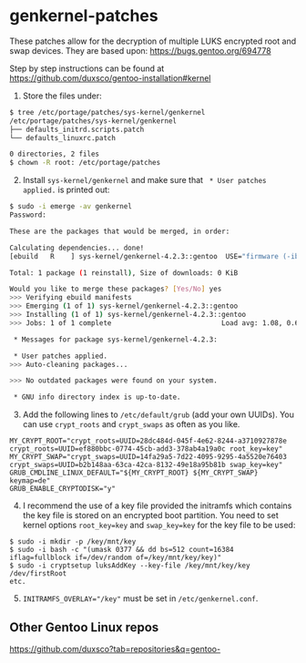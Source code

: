 # genkernel-patches

These patches allow for the decryption of multiple LUKS encrypted root and swap devices. They are based upon:
https://bugs.gentoo.org/694778

Step by step instructions can be found at https://github.com/duxsco/gentoo-installation#kernel

  1. Store the files under:

```bash
$ tree /etc/portage/patches/sys-kernel/genkernel
/etc/portage/patches/sys-kernel/genkernel
├── defaults_initrd.scripts.patch
└── defaults_linuxrc.patch

0 directories, 2 files
$ chown -R root: /etc/portage/patches
```

  2. Install `sys-kernel/genkernel` and make sure that ` * User patches applied.` is printed out:

```bash
$ sudo -i emerge -av genkernel
Password: 

These are the packages that would be merged, in order:

Calculating dependencies... done!
[ebuild   R    ] sys-kernel/genkernel-4.2.3::gentoo  USE="firmware (-ibm)" PYTHON_SINGLE_TARGET="python3_9 (-python3_10) -python3_8" 0 KiB

Total: 1 package (1 reinstall), Size of downloads: 0 KiB

Would you like to merge these packages? [Yes/No] yes
>>> Verifying ebuild manifests
>>> Emerging (1 of 1) sys-kernel/genkernel-4.2.3::gentoo
>>> Installing (1 of 1) sys-kernel/genkernel-4.2.3::gentoo
>>> Jobs: 1 of 1 complete                           Load avg: 1.08, 0.63, 0.42

 * Messages for package sys-kernel/genkernel-4.2.3:

 * User patches applied.
>>> Auto-cleaning packages...

>>> No outdated packages were found on your system.

 * GNU info directory index is up-to-date.
```

  3. Add the following lines to `/etc/default/grub` (add your own UUIDs). You can use `crypt_roots` and `crypt_swaps` as often as you like.

```
MY_CRYPT_ROOT="crypt_roots=UUID=28dc484d-045f-4e62-8244-a3710927878e crypt_roots=UUID=ef880bbc-0774-45cb-add3-378ab4a19a0c root_key=key"
MY_CRYPT_SWAP="crypt_swaps=UUID=14fa29a5-7d22-4095-9295-4a5520e76403 crypt_swaps=UUID=b2b148aa-63ca-42ca-8132-49e18a95b81b swap_key=key"
GRUB_CMDLINE_LINUX_DEFAULT="${MY_CRYPT_ROOT} ${MY_CRYPT_SWAP} keymap=de"
GRUB_ENABLE_CRYPTODISK="y"
```

  4. I recommend the use of a key file provided the initramfs which contains the key file is stored on an encrypted boot partition. You need to set kernel options `root_key=key` and `swap_key=key` for the key file to be used:

```
$ sudo -i mkdir -p /key/mnt/key
$ sudo -i bash -c "(umask 0377 && dd bs=512 count=16384 iflag=fullblock if=/dev/random of=/key/mnt/key/key)"
$ sudo -i cryptsetup luksAddKey --key-file /key/mnt/key/key /dev/firstRoot
etc.
```
  5. `INITRAMFS_OVERLAY="/key"` must be set in `/etc/genkernel.conf`.

## Other Gentoo Linux repos

https://github.com/duxsco?tab=repositories&q=gentoo-
